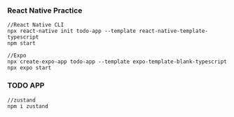 ### React Native Practice

    //React Native CLI
    npx react-native init todo-app --template react-native-template-typescript
    npm start

    //Expo 
    npx create-expo-app todo-app --template expo-template-blank-typescript
    npx expo start

### TODO APP

    //zustand
    npm i zustand